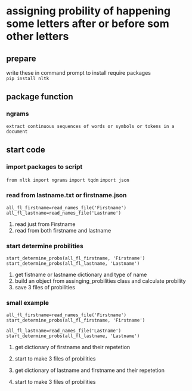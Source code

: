 # assigning probility of happening some letters after or before som other letters
  
## prepare
write these in command prompt to install require packages  
`pip install nltk`  

## package function
### ngrams
	extract continuous sequences of words or symbols or tokens in a document

## start code
### import packages to script
`from nltk import ngrams`
`import tqdm`
`import json`

### read from lastname.txt or firstname.json
`all_fl_firstname=read_names_file('Firstname')`
`all_fl_lastname=read_names_file('Lastname')`
1. read just from Firstname
2. read from both firstname and lastname

### start determine probilities 
`start_determine_probs(all_fl_firstname, 'Firstname')`
`start_determine_probs(all_fl_lastname, 'Lastname')`

1. get fistname or lastname dictionary and type of name
2. build an object from assinging_probilities class and calculate probility
3. save 3 files of probilities

### small example
`all_fl_firstname=read_names_file('Firstname')`
`start_determine_probs(all_fl_firstname, 'Firstname')`

`all_fl_lastname=read_names_file('Lastname')`
`start_determine_probs(all_fl_lastname, 'Lastname')`

1. get dictionary of firstname and their repetetion
2. start to make 3 files of probilities

3. get dictionary of lastname and firstname and their repetetion
2. start to make 3 files of probilities